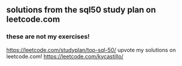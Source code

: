 ## solutions from the sql50 study plan on leetcode.com
### these are not my exercises!

https://leetcode.com/studyplan/top-sql-50/
upvote my solutions on leetcode.com!
https://leetcode.com/kycastillo/
